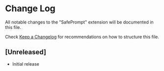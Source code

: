 # Change Log

All notable changes to the "SafePrompt" extension will be documented in this file.

Check [Keep a Changelog](http://keepachangelog.com/) for recommendations on how to structure this file.

## [Unreleased]

- Initial release